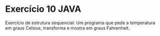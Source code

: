 # Exercício 10 JAVA
Exercício de estrutura sequencial: Um programa que pede a temperatura em graus Celsius, transforma e mostra em graus Fahrenheit.
